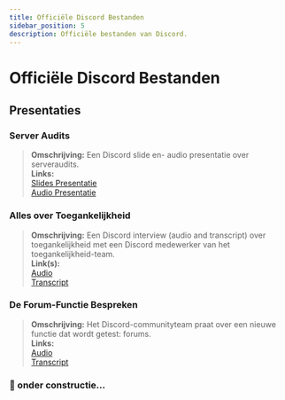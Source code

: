 ```yaml
---
title: Officiële Discord Bestanden
sidebar_position: 5
description: Officiële bestanden van Discord.
---
```


# Officiële Discord Bestanden

## Presentaties

### **Server Audits**

> **Omschrijving:** Een Discord slide en- audio presentatie over serveraudits. <br/>
> **Links:** <br/>
> [Slides Presentatie](https://docs.google.com/presentation/d/18QQyl0WhTOdYt0F0mBPQf2AusBPF7HqP8e39zjEwKsc/edit#slide=id.g130c86c984d_0_12) <br/>
> [Audio Presentatie](https://cdn.discordapp.com/attachments/960960145800704030/982392876254232667/DAC_AuditingYourServer_ExperimentalContent.mp3)

### **Alles over Toegankelijkheid**

> **Omschrijving:** Een Discord interview (audio and transcript) over toegankelijkheid met een Discord medewerker van het toegankelijkheid-team. <br/>
> **Link(s):** <br/>
> [Audio](https://dis.gd/RadioDiscord_Accessibility) <br/>
> [Transcript](https://dis.gd/RadioDiscordAccessibilityTranscript)

### **De Forum-Functie Bespreken**

> **Omschrijving:** Het Discord-communityteam praat over een nieuwe functie dat wordt getest: forums. <br/>
> **Links:** <br/>
> [Audio](https://dis.gd/Radio-Discord-Forums-Beta) <br/>
> [Transcript](https://dis.gd/Radio-Discord-Forums-Beta-Transcript)

### 🚧 onder constructie...

